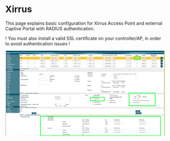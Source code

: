 # Xirrus

This page explains basic configuration for Xirrus Access Point and external Captive Portal with RADIUS authentication.

! You must also install a valid SSL certificate on your controller/AP, in order to avoid authentication issues !

![screen](xirrus/xirrus1.png)
